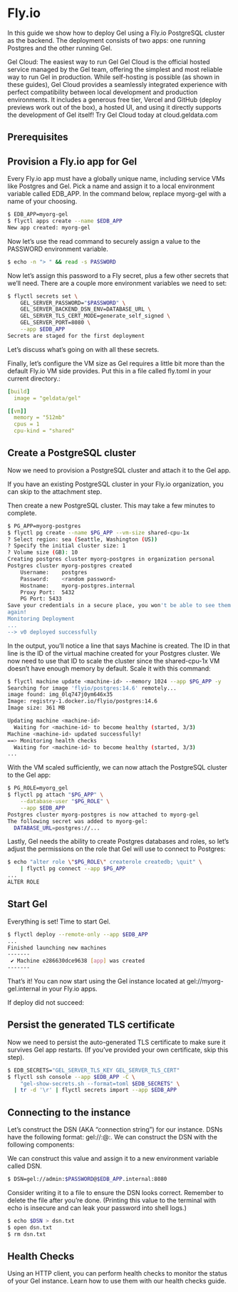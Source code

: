 # Fly.io

In this guide we show how to deploy Gel using a Fly.io PostgreSQL cluster as the backend. The deployment consists of two apps: one running Postgres and the other running Gel.

Gel Cloud: The easiest way to run Gel Gel Cloud is the official hosted service managed by the Gel team, offering the simplest and most reliable way to run Gel in production. While self-hosting is possible (as shown in these guides), Gel Cloud provides a seamlessly integrated experience with perfect compatibility between local development and production environments. It includes a generous free tier, Vercel and GitHub (deploy previews work out of the box), a hosted UI, and using it directly supports the development of Gel itself! Try Gel Cloud today at cloud.geldata.com

## Prerequisites

## Provision a Fly.io app for Gel

Every Fly.io app must have a globally unique name, including service VMs like Postgres and Gel. Pick a name and assign it to a local environment variable called EDB_APP. In the command below, replace myorg-gel with a name of your choosing.

```bash
$ EDB_APP=myorg-gel
$ flyctl apps create --name $EDB_APP
New app created: myorg-gel
```

Now let’s use the read command to securely assign a value to the PASSWORD environment variable.

```bash
$ echo -n "> " && read -s PASSWORD
```

Now let’s assign this password to a Fly secret, plus a few other secrets that we’ll need. There are a couple more environment variables we need to set:

```bash
$ flyctl secrets set \
    GEL_SERVER_PASSWORD="$PASSWORD" \
    GEL_SERVER_BACKEND_DSN_ENV=DATABASE_URL \
    GEL_SERVER_TLS_CERT_MODE=generate_self_signed \
    GEL_SERVER_PORT=8080 \
    --app $EDB_APP
Secrets are staged for the first deployment
```

Let’s discuss what’s going on with all these secrets.

Finally, let’s configure the VM size as Gel requires a little bit more than the default Fly.io VM side provides. Put this in a file called fly.toml in your current directory.:

```yaml
[build]
  image = "geldata/gel"

[[vm]]
  memory = "512mb"
  cpus = 1
  cpu-kind = "shared"
```

## Create a PostgreSQL cluster

Now we need to provision a PostgreSQL cluster and attach it to the Gel app.

If you have an existing PostgreSQL cluster in your Fly.io organization, you can skip to the attachment step.

Then create a new PostgreSQL cluster. This may take a few minutes to complete.

```bash
$ PG_APP=myorg-postgres
$ flyctl pg create --name $PG_APP --vm-size shared-cpu-1x
? Select region: sea (Seattle, Washington (US))
? Specify the initial cluster size: 1
? Volume size (GB): 10
Creating postgres cluster myorg-postgres in organization personal
Postgres cluster myorg-postgres created
    Username:    postgres
    Password:    <random password>
    Hostname:    myorg-postgres.internal
    Proxy Port:  5432
    PG Port: 5433
Save your credentials in a secure place, you won't be able to see them
again!
Monitoring Deployment
...
--> v0 deployed successfully
```

In the output, you’ll notice a line that says Machine <machine-id> is created. The ID in that line is the ID of the virtual machine created for your Postgres cluster. We now need to use that ID to scale the cluster since the shared-cpu-1x VM doesn’t have enough memory by default. Scale it with this command:

```bash
$ flyctl machine update <machine-id> --memory 1024 --app $PG_APP -y
Searching for image 'flyio/postgres:14.6' remotely...
image found: img_0lq747j0ym646x35
Image: registry-1.docker.io/flyio/postgres:14.6
Image size: 361 MB

Updating machine <machine-id>
  Waiting for <machine-id> to become healthy (started, 3/3)
Machine <machine-id> updated successfully!
==> Monitoring health checks
  Waiting for <machine-id> to become healthy (started, 3/3)
...
```

With the VM scaled sufficiently, we can now attach the PostgreSQL cluster to the Gel app:

```bash
$ PG_ROLE=myorg_gel
$ flyctl pg attach "$PG_APP" \
    --database-user "$PG_ROLE" \
    --app $EDB_APP
Postgres cluster myorg-postgres is now attached to myorg-gel
The following secret was added to myorg-gel:
  DATABASE_URL=postgres://...
```

Lastly, Gel needs the ability to create Postgres databases and roles, so let’s adjust the permissions on the role that Gel will use to connect to Postgres:

```bash
$ echo "alter role \"$PG_ROLE\" createrole createdb; \quit" \
    | flyctl pg connect --app $PG_APP
...
ALTER ROLE
```

## Start Gel

Everything is set! Time to start Gel.

```bash
$ flyctl deploy --remote-only --app $EDB_APP
...
Finished launching new machines
-------
 ✔ Machine e286630dce9638 [app] was created
-------
```

That’s it!  You can now start using the Gel instance located at gel://myorg-gel.internal in your Fly.io apps.

If deploy did not succeed:

## Persist the generated TLS certificate

Now we need to persist the auto-generated TLS certificate to make sure it survives Gel app restarts. (If you’ve provided your own certificate, skip this step).

```bash
$ EDB_SECRETS="GEL_SERVER_TLS_KEY GEL_SERVER_TLS_CERT"
$ flyctl ssh console --app $EDB_APP -C \
    "gel-show-secrets.sh --format=toml $EDB_SECRETS" \
  | tr -d '\r' | flyctl secrets import --app $EDB_APP
```

## Connecting to the instance

Let’s construct the DSN (AKA “connection string”) for our instance. DSNs have the following format: gel://<username>:<password>@<hostname>:<port>. We can construct the DSN with the following components:

We can construct this value and assign it to a new environment variable called DSN.

```bash
$ DSN=gel://admin:$PASSWORD@$EDB_APP.internal:8080
```

Consider writing it to a file to ensure the DSN looks correct. Remember to delete the file after you’re done. (Printing this value to the terminal with echo is insecure and can leak your password into shell logs.)

```bash
$ echo $DSN > dsn.txt
$ open dsn.txt
$ rm dsn.txt
```

## Health Checks

Using an HTTP client, you can perform health checks to monitor the status of your Gel instance. Learn how to use them with our health checks guide.

